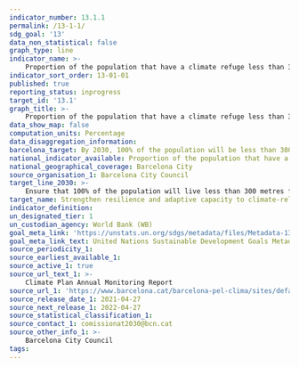 ```yaml
---
indicator_number: 13.1.1
permalink: /13-1-1/
sdg_goal: '13'
data_non_statistical: false
graph_type: line
indicator_name: >-
    Proportion of the population that have a climate refuge less than 300 m from their home
indicator_sort_order: 13-01-01
published: true
reporting_status: inprogress
target_id: '13.1'
graph_title: >-
    Proportion of the population that have a climate refuge less than 300 m from their home
data_show_map: false
computation_units: Percentage
data_disaggregation_information:
barcelona_target: By 2030, 100% of the population will be less than 300 metres from a climate refuge, and with a water garden in every district
national_indicator_available: Proportion of the population that have a climate refuge less than 300 m from their home
national_geographical_coverage: Barcelona City
source_organisation_1: Barcelona City Council
target_line_2030: >-
    Ensure that 100% of the population will live less than 300 metres from a climate refuge
target_name: Strengthen resilience and adaptive capacity to climate-related hazards and natural disasters in all countries
indicator_definition:
un_designated_tier: 1
un_custodian_agency: World Bank (WB)
goal_meta_link: 'https://unstats.un.org/sdgs/metadata/files/Metadata-13-01-01.pdf'
goal_meta_link_text: United Nations Sustainable Development Goals Metadata (pdf 894kB)
source_periodicity_1: 
source_earliest_available_1: 
source_active_1: true
source_url_text_1: >-
    Climate Plan Annual Monitoring Report 
source_url_1: 'https://www.barcelona.cat/barcelona-pel-clima/sites/default/files/documents/pla_pel_clima_-_informe_anual201841219.pdf'
source_release_date_1: 2021-04-27
source_next_release_1: 2022-04-27
source_statistical_classification_1: 
source_contact_1: comissionat2030@bcn.cat
source_other_info_1: >-
    Barcelona City Council
tags:
---
```

